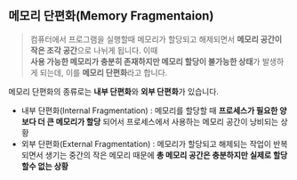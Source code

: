 ## 메모리 단편화(Memory Fragmentaion)
>컴퓨터에서 프로그램을 실행할때 메모리가 할당되고 해제되면서 **메모리 공간이 작은 조각 공간**으로 나뉘게 됩니다. 이때   
>**사용 가능한 메모리가 충분히 존재하지만 메모리 할당이 불가능한 상태**가 발생하게 되는데, 이를 **메모리 단편화**라고 합니다.

메모리 단편화의 종류로는 **내부 단편화**와 **외부 단편화**가 있습니다.
* 내부 단편화(Internal Fragmentation) : 메모리를 할당할 때 **프로세스가 필요한 양보다 더 큰 메모리가 할당** 되어서 프로세스에서 사용하는
메모리 공간이 낭비되는 상황
* 외부 단편화(External Fragmentation) : 메모리가 할당되고 해제되는 작업이 반복 되면서 생기는 중간의 작은 메모리 때문에 **총 메모리 공간은 충분하지만 실제로 할당할수 없는 상황**
